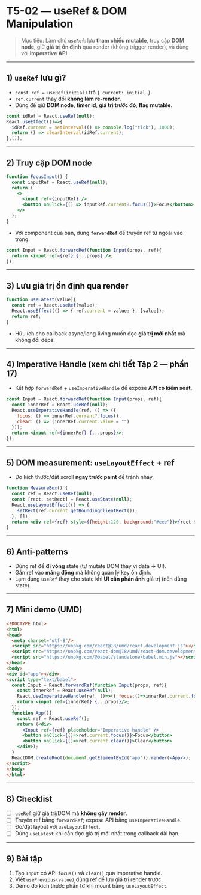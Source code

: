 # T5-02 — useRef & DOM Manipulation

> Mục tiêu: Làm chủ **`useRef`**: lưu **tham chiếu mutable**, truy cập **DOM node**, giữ **giá trị ổn định** qua render (không trigger render), và dùng với **imperative API**.

---

## 1) `useRef` lưu gì?
- `const ref = useRef(initial)` trả `{ current: initial }`.  
- `ref.current` thay đổi **không làm re-render**.  
- Dùng để giữ **DOM node**, **timer id**, **giá trị trước đó**, **flag mutable**.

```jsx
const idRef = React.useRef(null);
React.useEffect(()=>{
  idRef.current = setInterval(() => console.log("tick"), 1000);
  return () => clearInterval(idRef.current);
},[]);
```

---

## 2) Truy cập DOM node
```jsx
function FocusInput() {
  const inputRef = React.useRef(null);
  return (
    <>
      <input ref={inputRef} />
      <button onClick={() => inputRef.current?.focus()}>Focus</button>
    </>
  );
}
```

- Với component của bạn, dùng **`forwardRef`** để truyền ref từ ngoài vào trong.

```jsx
const Input = React.forwardRef(function Input(props, ref){
  return <input ref={ref} {...props} />;
});
```

---

## 3) Lưu giá trị ổn định qua render
```jsx
function useLatest(value){
  const ref = React.useRef(value);
  React.useEffect(() => { ref.current = value; }, [value]);
  return ref;
}
```

- Hữu ích cho callback async/long‑living muốn đọc **giá trị mới nhất** mà không đổi deps.

---

## 4) Imperative Handle (xem chi tiết Tập 2 — phần 17)
- Kết hợp `forwardRef` + `useImperativeHandle` để expose **API có kiểm soát**.

```jsx
const Input = React.forwardRef(function Input(props, ref){
  const innerRef = React.useRef(null);
  React.useImperativeHandle(ref, () => ({
    focus: () => innerRef.current?.focus(),
    clear: () => (innerRef.current.value = "")
  }));
  return <input ref={innerRef} {...props}/>;
});
```

---

## 5) DOM measurement: `useLayoutEffect` + ref
- Đo kích thước/đặt scroll **ngay trước paint** để tránh nháy.

```jsx
function MeasureBox() {
  const ref = React.useRef(null);
  const [rect, setRect] = React.useState(null);
  React.useLayoutEffect(() => {
    setRect(ref.current.getBoundingClientRect());
  }, []);
  return <div ref={ref} style={{height:120, background:"#eee"}}>{rect && rect.width}px</div>;
}
```

---

## 6) Anti‑patterns
- Dùng ref để **đi vòng** state (tự mutate DOM thay vì data → UI).  
- Gắn ref vào **mảng động** mà không quản lý key ổn định.  
- Lạm dụng `useRef` thay cho state khi **UI cần phản ánh** giá trị (nên dùng state).

---

## 7) Mini demo (UMD)
```html
<!DOCTYPE html>
<html>
<head>
  <meta charset="utf-8"/>
  <script src="https://unpkg.com/react@18/umd/react.development.js"></script>
  <script src="https://unpkg.com/react-dom@18/umd/react-dom.development.js"></script>
  <script src="https://unpkg.com/@babel/standalone/babel.min.js"></script>
</head>
<body>
<div id="app"></div>
<script type="text/babel">
  const Input = React.forwardRef(function Input(props, ref){
    const innerRef = React.useRef(null);
    React.useImperativeHandle(ref, ()=>({ focus:()=>innerRef.current.focus(), clear:()=>innerRef.current.value="" }));
    return <input ref={innerRef} {...props}/>;
  });
  function App(){
    const ref = React.useRef();
    return (<div>
      <Input ref={ref} placeholder="Imperative handle" />
      <button onClick={()=>ref.current.focus()}>Focus</button>
      <button onClick={()=>ref.current.clear()}>Clear</button>
    </div>);
  }
  ReactDOM.createRoot(document.getElementById('app')).render(<App/>);
</script>
</body>
</html>
```

---

## 8) Checklist
- [ ] `useRef` giữ giá trị/DOM mà **không gây render**.  
- [ ] Truyền ref bằng `forwardRef`; expose API bằng `useImperativeHandle`.  
- [ ] Đo/đặt layout với `useLayoutEffect`.  
- [ ] Dùng `useLatest` khi cần đọc giá trị mới nhất trong callback dài hạn.

---

## 9) Bài tập
1. Tạo `Input` có API `focus()` và `clear()` qua imperative handle.  
2. Viết `usePrevious(value)` dùng ref để lưu giá trị render trước.  
3. Demo đo kích thước phần tử khi mount bằng `useLayoutEffect`.